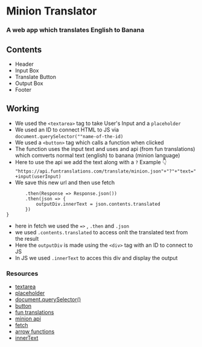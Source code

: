 # Minion Translator 

### A web app which translates English to Banana

## Contents 

- Header 
- Input Box
- Translate Button
- Output Box
- Footer

## Working

- We used the `<textarea>` tag to take User's Input and a `placeholder` 
- We used an ID to connect HTML to JS via `document.querySelector(""name-of-the-id)`
- We used a `<button>` tag which calls a function when clicked 
- The function uses the input text and uses and api (from fun translations) which comverts normal text (english) to banana (minion language)
- Here to use the api we add the text along with a `?` 
 Example 👇
 `"https://api.funtranslations.com/translate/minion.json"+"?"+"text="+input(userInput)`
 - We save this new url and then use fetch
 ```fetch(newURl)
        .then(Response => Response.json())
        .then(json => {
            outputDiv.innerText = json.contents.translated
        })
}
```
- here in fetch we used the `=>` , `.then` and `.json` 
- we used `.contents.translated` to access onlt the translated text from the result 
- Here the `outputDiv` is made using the `<div>` tag with an ID to connect to JS
- In JS we used `.innerText` to acces this div and display the output

### Resources

- [textarea](https://developer.mozilla.org/en-US/docs/Web/HTML/Element/textarea)
- [placeholder](https://developer.mozilla.org/en-US/docs/Web/CSS/::placeholder)
- [document.querySelector()](https://developer.mozilla.org/en-US/docs/Web/API/Document/querySelector)
- [button](https://developer.mozilla.org/en-US/docs/Web/HTML/Element/button)
- [fun translations](https://funtranslations.com/api/)
- [minion api](https://funtranslations.com/api/#minion)
- [fetch](https://developer.mozilla.org/en-US/docs/Web/API/Fetch_API)
- [arrow functions](https://developer.mozilla.org/en-US/docs/Web/JavaScript/Reference/Functions/Arrow_functions)
- [innerText](https://developer.mozilla.org/en-US/docs/Web/API/HTMLElement/innerText)
